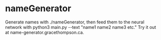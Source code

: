 # nameGenerator
Generate names with ./nameGenerator, then feed them to the neural network with python3 main.py --text "name1 name2 name3 etc." 
Try it out at name-generator.gracethompson.ca.
